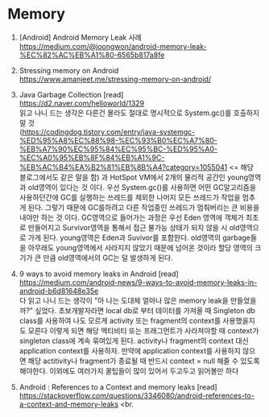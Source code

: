  # Memory
 
 1. [Android] Android Memory Leak 사례 <br>
    https://medium.com/@joongwon/android-memory-leak-%EC%82%AC%EB%A1%80-6565b817a8fe

 
 2. Stressing memory on Android <br>
    https://www.amanjeet.me/stressing-memory-on-android/ 

 3. Java Garbage Collection [read] <br>
    https://d2.naver.com/helloworld/1329 <br>
    읽고 나니 드는 생각은 다른건 몰라도 절대로 명시적으로 System.gc()를 호출하지 말 것 <br>
    (https://codingdog.tistory.com/entry/java-systemgc-%ED%95%A8%EC%88%98-%EC%93%B0%EC%A7%80-%EB%A7%90%EC%95%84%EC%95%BC-%ED%95%A0-%EC%A0%95%EB%8F%84%EB%A1%9C-%EB%AC%B4%EA%B2%81%EB%8B%A4?category=1055041 <= 해당 블로그에서도 같은 말을 함)
    과 HotSpot VM에서 2개의 물리적 공간인 young영역과 old영역이 있다는 것 이다. 우선 System.gc()를 사용하면 어떤 GC알고리즘을 사용하던간에 GC를 실행하는 쓰레드를 제외한
    나머지 모든 쓰레드가 작업을 멈추게 된다. 그렇기 때문에 GC를하려고 다른 작업중인 쓰레드가 멈춰버리는 큰 비용을 내야만 하는 것 이다. GC영역으로 들어가는 과정은 우선 Eden 영역에 객체가 최초로 
    만들어지고 Survivor영역을 통해서 접근 불가능 상태가 되지 않을 시 old영역으로 가게 된다. young영역은 Eden과 Suvivor를 포함한다.
    old영역의 garbage들을 아무래도 young영역에서 사라지지 않았기 때문에 넘어온 것이라 할당 영역의 크기가 큰 만큼
    old영역에서의 GC는 덜 발생하게 된다. 

 4. 9 ways to avoid memory leaks in Android [read] <br>
    https://medium.com/android-news/9-ways-to-avoid-memory-leaks-in-android-b6d81648e35e <br>
    다 읽고 나니 드는 생각이 "아 나는 도대체 얼마나 많은 memory leak을 만들었을까?" 싶었다.
    초보개발자라면 local db로 부터 데이터를 가져올 때 Singleton db class를 사용하여 나도 모르게 activity 또는 fragment의 context를 사용했을지도 모른다
    이렇게 되면 해당 액티비티 또는 프래그먼트가 사라져야할 때 context가 singleton class에 계속 묶여있게 된다.
    activity나 fragment의 context 대신 application context를 사용하자. 만약에 application context를 사용하지 않으면 해당 actitivity나 fragment가
    종료될 때 반드시 context = null 해줄 수 있도록 해야한다.
    이외에도 여러가지 꿀팁들이 많이 있어서 두고두고 읽어볼만 하다

 5. Android : References to a Context and memory leaks [read] <br>
    https://stackoverflow.com/questions/3346080/android-references-to-a-context-and-memory-leaks <br.
    
    
     